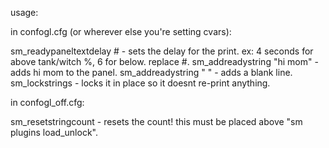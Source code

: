 usage:

in confogl.cfg (or wherever else you're setting cvars):

sm_readypaneltextdelay #	- sets the delay for the print. ex: 4 seconds for above tank/witch %, 6 for below. replace #.
sm_addreadystring "hi mom"	- adds hi mom to the panel.
sm_addreadystring " "		- adds a blank line.
sm_lockstrings			- locks it in place so it doesnt re-print anything.


in confogl_off.cfg:

sm_resetstringcount		- resets the count! this must be placed above "sm plugins load_unlock".
